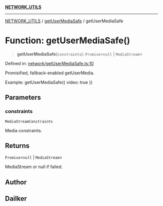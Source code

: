 [**NETWORK_UTILS**](../../README.md)

***

[NETWORK_UTILS](../../README.md) / [getUserMediaSafe](../README.md) / getUserMediaSafe

# Function: getUserMediaSafe()

> **getUserMediaSafe**(`constraints`): `Promise`\<`null` \| `MediaStream`\>

Defined in: [network/getUserMediaSafe.ts:10](https://github.com/dailker/everyutil/blob/7c30ec40bbb398255a9be572db0a537e8bcb9c11/src/network/getUserMediaSafe.ts#L10)

Promisified, fallback-enabled getUserMedia.

Example: getUserMediaSafe({ video: true })

## Parameters

### constraints

`MediaStreamConstraints`

Media constraints.

## Returns

`Promise`\<`null` \| `MediaStream`\>

MediaStream or null if failed.

## Author

## Dailker
